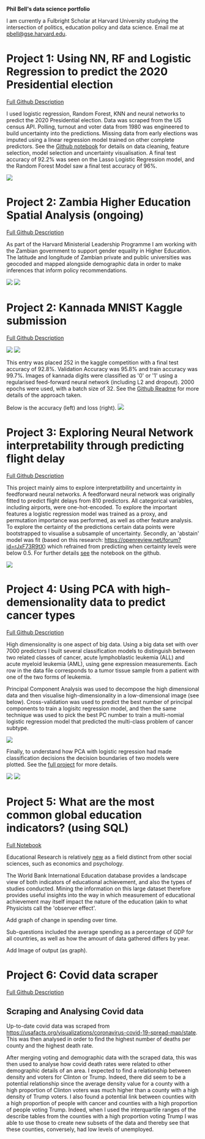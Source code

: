 **Phil Bell's data science portfolio**

I am currently a Fulbright Scholar at Harvard University studying the intersection of politics, education policy and data science. Email me at pbell@gse.harvard.edu.

# **Project 1: Using NN, RF and Logistic Regression to predict the 2020 Presidential election**
[Full Github Description](https://github.com/pfvbell/president/blob/main/README.md)

I used logistic regression, Random Forest, KNN and neural networks to predict the 2020 Presidential election. Data was scraped from the US census API. Polling, turnout and voter data from 1980 was engineered to build uncertainty into the predictions. Missing data from early elections was imputed using a linear regression model trained on other complete predictors. See the [Github notebook](https://github.com/pfvbell/president/blob/main/README.md) for details on data cleaning, feature selection, model selection and uncertainty visualisation. A final test accuracy of 92.2% was seen on the Lasso Logistic Regression model, and the Random Forest Model saw a final test accuracy of 96%.

![](/images/lasso_preds_map_2.png)

# **Project 2: Zambia Higher Education Spatial Analysis (ongoing)**
[Full Github Description](https://github.com/pfvbell/zambia_hmlp/blob/main/README.md)

As part of the Harvard Ministerial Leadership Programme I am working with the Zambian government to support gender equality in Higher Education. The latitude and longitude of Zambian private and public universities was geocoded and mapped alongside demographic data in order to make inferences that inform policy recommendations.

![](/images/Pop_density_small.png)
![](/images/working_pop_small.png)

# **Project 2: Kannada MNIST Kaggle submission**
[Full Github Description](https://github.com/pfvbell/kannada_neuralnetwork_kaggle/blob/main/README.md)

![](/images/one.png) ![](/images/zero.png)

This entry was placed 252 in the kaggle competition with a final test accuracy of 92.8%. Validation Accuracy was 95.8% and train accuracy was 99.7%.
Images of kannada digits were classified as '0' or '1' using a regularised feed-forward neural network (including L2 and dropout). 2000 epochs were used, with a batch size of 32. See the [Github Readme](https://github.com/pfvbell/kannada_neuralnetwork_kaggle) for more details of the approach taken.

Below is the accuracy (left) and loss (right).
![](/images/accuracy_and_loss.png)


# **Project 3: Exploring Neural Network interpretability through predicting flight delay**
[Full Github Description](https://github.com/pfvbell/Flights_ANN/blob/main/README.md)

This project mainly aims to explore interpretatbility and uncertainty in feedforward neural networks. A feedforward neural network was originally fitted to predict flight delays from 810 predictors. All categorical variables, including airports, were one-hot-encoded. To explore the important features a logistic regression model was trained as a proxy, and permutation importance was performed, as well as other feature analysis. To explore the certainty of the predictions certain data points were bootstrapped to visualise a subsample of uncertainty. Secondly, an 'abstain' model was fit (based on this research: https://openreview.net/forum?id=rJxF73R9tX) which refrained from predicting when certainty levels were below 0.5. For further details [see](https://github.com/pfvbell/Flights_ANN/blob/main/README.md)  the notebook on the github.

![](/images/train_val_loss.png)


# **Project 4: Using PCA with high-demensionality data to predict cancer types**
[Full Github Description](https://github.com/pfvbell/pca/blob/main/README.md)

High dimensionality is one aspect of big data. Using a big data set with over 7000 predictors I built several classification models to distinguish between two related classes of cancer, acute lymphoblastic leukemia (ALL) and acute myeloid leukemia (AML), using gene expression measurements. Each row in the data file corresponds to a tumor tissue sample from a patient with one of the two forms of leukemia. 

Principal Component Analysis was used to decompose the high dimensional data and then visualise high-dimensionality in a low-dimensional image (see below). Cross-validation was used to predict the best number of principal components to train a logisitc regression model, and then the same technique was used to pick the best PC number to train a multi-nomial logistic regression model that predicted the multi-class problem of cancer subtype.

![](/images/Visualising_PCA.png)


Finally, to understand how PCA with logistic regression had made classification decisions the decision boundaries of two models were plotted. See the [full project](https://github.com/pfvbell/pca/blob/main/README.md) for more details. 

![](/images/decision_boundary.png)
![](/images/pca_ridge_quadratic.png)

# **Project 5: What are the most common global education indicators? (using SQL)**
[Full Notebook](https://www.kaggle.com/philipbell/sql-world-bank)

Educational Research is relatively [new](http://https://tannerlectures.utah.edu/Allen%20manuscript.pdf) as a field distinct from other social sciences, such as economics and psychology. 

The World Bank International Education database provides a landscape view of both indicators of educational achievement, and also the types of studies conducted. Mining the information on this large dataset therefore provides useful insights into the way in which measurement of educational achievement may itself impact the nature of the education (akin to what Physicists call the 'observer effect'.

Add graph of change in spending over time.

Sub-questions included the average spending as a percentage of GDP for all countries, as well as how the amount of data gathered differs by year.

Add Image of output (as graph).

# **Project 6: Covid data scraper**
[Full Github Description](https://github.com/pfvbell/covid_data_scraper/blob/main/README.md)

## Scraping and Analysing Covid data

Up-to-date covid data was scraped from https://usafacts.org/visualizations/coronavirus-covid-19-spread-map/state. This was then analysed in order to find the highest number of deaths per county and the highest death rate.

After merging voting and demographic data with the scraped data, this was then used to analyse how covid death rates were related to other demographic details of an area. I expected to find a relationship between density and voters for Clinton or Trump. Indeed, there did seem to be a potential relationship since the average density value for a county with a high proportion of Clinton voters was much higher than a county with a high density of Trump voters. I also found a potential link between counties with a high proportion of people with cancer and counties with a high proportion of people voting Trump. Indeed, when I used the interquartile ranges of the describe tables from the counties with a high proportion voting Trump I was able to use those to create new subsets of the data and thereby see that these counties, conversely, had low levels of unemployed.

